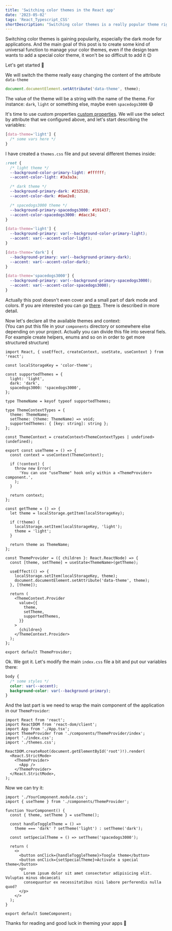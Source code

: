 ```yaml
---
title: 'Switching color themes in the React app'
date: '2023-05-02'
tags: 'React_Typescript_CSS'
shortDescription: "Switching color themes is a really popular theme right now. Let's see how we can work with this."
---
```


Switching color themes is gaining popularity, especially the dark mode for applications. And the main goal of this post is to create some kind of universal function to manage your color themes, even if the design team wants to add a special color theme, it won't be so difficult to add it 😉

Let's get started 🚀

We will switch the theme really easy changing the content of the attribute <code>data-theme</code>

```js
document.documentElement.setAttribute('data-theme', theme);
```

The value of the theme will be a string with the name of the theme.
For instance: <code>dark</code>, <code>light</code> or something else, maybe even <code>spacedogs3000</code> 😄

It's time to use custom properties [custom properties](https://developer.mozilla.org/en-US/docs/Web/CSS/Using_CSS_custom_properties).
We will use the select by attribute that we configured above, and let's start describing the variables:

```css
[data-theme='light'] {
  /* some vars here */
}
```

I have created a <code>themes.css</code> file and put several different themes inside:

```css
:root {
  /* light theme */
  --background-color-primary-light: #ffffff;
  --accent-color-light: #3a3a3a;

  /* dark theme */
  --background-primary-dark: #232528;
  --accent-color-dark: #dae2e8;

  /* spacedogs3000 theme */
  --background-primary-spacedogs3000: #191437;
  --accent-color-spacedogs3000: #dacc34;
}

[data-theme='light'] {
  --background-primary: var(--background-color-primary-light);
  --accent: var(--accent-color-light);
}

[data-theme='dark'] {
  --background-primary: var(--background-primary-dark);
  --accent: var(--accent-color-dark);
}

[data-theme='spacedogs3000'] {
  --background-primary: var(--background-primary-spacedogs3000);
  --accent: var(--accent-color-spacedogs3000);
}
```

Actually this post doesn't even cover and a small part of dark mode and colors. If you are interested you can go [there](https://css-tricks.com/a-complete-guide-to-dark-mode-on-the-web/). There is described in more detail.

Now let's declare all the available themes and context: <br/>
(You can put this file in your <code>components</code> directory or somewhere else depending on your project. Actually you can divide this file into several fiels. For example create helpers, enums and so on in order to get more structured structure)

```tsx
import React, { useEffect, createContext, useState, useContext } from 'react';

const localStorageKey = 'color-theme';

const supportedThemes = {
  light: 'light',
  dark: 'dark',
  spacedogs3000: 'spacedogs3000',
};

type ThemeName = keyof typeof supportedThemes;

type ThemeContextTypes = {
  theme: ThemeName;
  setTheme: (theme: ThemeName) => void;
  supportedThemes: { [key: string]: string };
};

const ThemeContext = createContext<ThemeContextTypes | undefined>(undefined);

export const useTheme = () => {
  const context = useContext(ThemeContext);

  if (!context) {
    throw new Error(
      'You can use "useTheme" hook only within a <ThemeProvider> component.',
    );
  }

  return context;
};

const getTheme = () => {
  let theme = localStorage.getItem(localStorageKey);

  if (!theme) {
    localStorage.setItem(localStorageKey, 'light');
    theme = 'light';
  }

  return theme as ThemeName;
};

const ThemeProvider = ({ children }: React.ReactNode) => {
  const [theme, setTheme] = useState<ThemeName>(getTheme);

  useEffect(() => {
    localStorage.setItem(localStorageKey, theme);
    document.documentElement.setAttribute('data-theme', theme);
  }, [theme]);

  return (
    <ThemeContext.Provider
      value={{
        theme,
        setTheme,
        supportedThemes,
      }}
    >
      {children}
    </ThemeContext.Provider>
  );
};

export default ThemeProvider;
```

Ok. We got it. Let's modify the main <code>index.css</code> file a bit and put our variables there:

```css
body {
  /* some styles */
  color: var(--accent);
  background-color: var(--background-primary);
}
```

And the last part is we need to wrap the main component of the application in our <code>ThemeProvider</code>:

```tsx
import React from 'react';
import ReactDOM from 'react-dom/client';
import App from './App.tsx';
import ThemeProvider from './components/ThemeProvider/index';
import './index.css';
import './themes.css';

ReactDOM.createRoot(document.getElementById('root')!).render(
  <React.StrictMode>
    <ThemeProvider>
      <App />
    </ThemeProvider>
  </React.StrictMode>,
);
```

Now we can try it:

```tsx
import './YourComponent.module.css';
import { useTheme } from './components/ThemeProvider';

function YourComponent() {
  const { theme, setTheme } = useTheme();

  const handleToggleTheme = () =>
    theme === 'dark' ? setTheme('light') : setTheme('dark');

  const setSpecialTheme = () => setTheme('spacedogs3000');

  return (
    <>
      <button onClick={handleToggleTheme}>Toogle theme</button>
      <button onClick={setSpecialTheme}>Activate a special theme</button>
      <p>
        Lorem ipsum dolor sit amet consectetur adipisicing elit. Voluptas minus obcaecati
        consequuntur ex necessitatibus nisi labore perferendis nulla quod?
      </p>
    </>
  );
}

export default SomeComponent;
```

Thanks for reading and good luck in theming your apps 🙌
